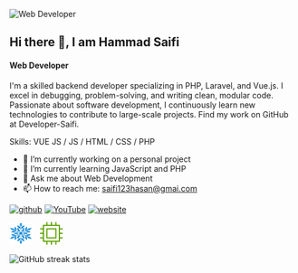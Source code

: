 ![Web Developer](https://scontent.fdac148-1.fna.fbcdn.net/v/t39.30808-6/453770008_480313784754845_4235346932106317945_n.png?_nc_cat=102&ccb=1-7&_nc_sid=cc71e4&_nc_ohc=WcVus3-dHJAQ7kNvgG1ygX3&_nc_ht=scontent.fdac148-1.fna&_nc_gid=AekheYyDVX0y3A3E1vIc9W4&oh=00_AYD2Eiyd1SOdynWh2yWa7I3bfecHHR0bKFozAtPzhcmftA&oe=67032754)

## Hi there 👋, I am Hammad Saifi
#### Web Developer

I'm a skilled backend developer specializing in PHP, Laravel, and Vue.js. I excel in debugging, problem-solving, and writing clean, modular code. Passionate about software development, I continuously learn new technologies to contribute to large-scale projects. Find my work on GitHub at Developer-Saifi.

Skills: VUE JS / JS / HTML / CSS / PHP

- 🔭 I’m currently working on a personal project 
- 🌱 I’m currently learning JavaScript and PHP 
- 💬 Ask me about Web Development 
- 📫 How to reach me: saifi123hasan@gmai.com 


[<img src='https://cdn.jsdelivr.net/npm/simple-icons@3.0.1/icons/github.svg' alt='github' height='40'>](https://github.com/Developer-Saifi)  [<img src='https://cdn.jsdelivr.net/npm/simple-icons@3.0.1/icons/youtube.svg' alt='YouTube' height='40'>](https://www.youtube.com/channel/@calligrapher_bd)  [<img src='https://cdn.jsdelivr.net/npm/simple-icons@3.0.1/icons/icloud.svg' alt='website' height='40'>](https://developer-saifi.github.io/hammad-saifi/)  

<a href='https://archiveprogram.github.com/'><img src='https://raw.githubusercontent.com/acervenky/animated-github-badges/master/assets/acbadge.gif' width='40' height='40'></a> <a href='https://docs.github.com/en/developers'><img src='https://raw.githubusercontent.com/acervenky/animated-github-badges/master/assets/devbadge.gif' width='40' height='40'></a> 
<!-- 
[![Top Langs](https://github-readme-stats.vercel.app/api/top-langs/?username=pylapp&layout=compact)](https://github.com/anuraghazra/github-readme-stats)
-->



![GitHub streak stats](https://streak-stats.demolab.com/?user=Developer-Saifi)  

